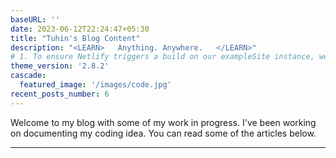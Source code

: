 ```yaml
---
baseURL: ''
date: 2023-06-12T22:24:47+05:30
title: "Tuhin's Blog Content"
description: "<LEARN>   Anything. Anywhere.   </LEARN>"
# 1. To ensure Netlify triggers a build on our exampleSite instance, we need to change a file in the exampleSite directory.
theme_version: '2.8.2'
cascade:
  featured_image: '/images/code.jpg'
recent_posts_number: 6
---
```


Welcome to my blog with some of my work in progress. I've been working on documenting my coding idea. You can read some of the articles below.

---